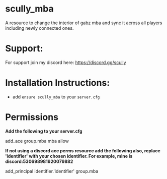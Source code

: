 # scully_mba
 A resource to change the interior of gabz mba and sync it across all players including newly connected ones.

# Support:

For support join my discord here: https://discord.gg/scully

# Installation Instructions:

* add `ensure scully_mba` to your `server.cfg`

# Permissions

**Add the following to your server.cfg**

add_ace group.mba mba allow

**If not using a discord ace perms resource add the following also, replace 'identifier' with your chosen identifier. For example, mine is discord:530698981920079882**

add_principal identifier.'identifier' group.mba

